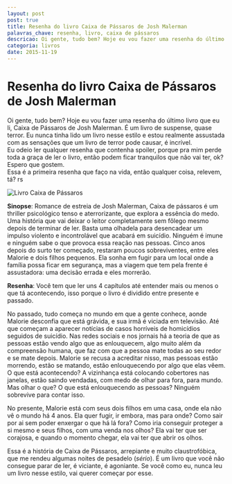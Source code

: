 ```yaml
---
layout: post
post: true
title: Resenha do livro Caixa de Pássaros de Josh Malerman
palavras_chave: resenha, livro, caixa de pássaros
descricao: Oi gente, tudo bem? Hoje eu vou fazer uma resenha do último livro que eu li, Caixa de Pássaros de Josh Malerman. É um livro de suspense, quase terror. Eu nunca tinha lido um livro nesse estilo e estou realmente assustada com as sensações que um livro de terror pode causar, é incrível...
categoria: livros
date: 2015-11-19
---
```


# Resenha do livro Caixa de Pássaros de Josh Malerman


Oi gente, tudo bem? Hoje eu vou fazer uma resenha do último livro que eu li, Caixa de Pássaros de Josh Malerman. É um livro de suspense, quase terror. Eu nunca tinha lido um livro nesse estilo e estou realmente assustada com as sensações que um livro de terror pode causar, é incrível.<br>
Eu odeio ler qualquer resenha que contenha spoiler, porque pra mim perde toda a graça de ler o livro, então podem ficar tranquilos que não vai ter, ok? Espero que gostem.<br>
Essa é a primeira resenha que faço na vida, então qualquer coisa, relevem, tá? rs

![Livro Caixa de  Pássaros](../images/caixa-de-passaros.jpg)

**Sinopse**: Romance de estreia de Josh Malerman, Caixa de pássaros é um thriller psicológico tenso e aterrorizante, que explora a essência do medo. Uma história que vai deixar o leitor completamente sem fôlego mesmo depois de terminar de ler. Basta uma olhadela para desencadear um impulso violento e incontrolável que acabará em suicídio. Ninguém é imune e ninguém sabe o que provoca essa reação nas pessoas. Cinco anos depois do surto ter começado, restaram poucos sobreviventes, entre eles Malorie e dois filhos pequenos. Ela sonha em fugir para um local onde a família possa ficar em segurança, mas a viagem que tem pela frente é assustadora: uma decisão errada e eles morrerão.

**Resenha**: Você tem que ler uns 4 capítulos até entender mais ou menos o que tá acontecendo, isso porque o livro é dividido entre presente e passado.

No passado, tudo começa no mundo em que a gente conhece, aonde Malorie desconfia que está grávida, e sua irmã é viciada em televisão. Até que começam a aparecer notícias de casos horríveis de homicídios seguidos de suicídio. Nas redes sociais e nos jornais há a teoria de que as pessoas estão vendo algo que as enlouquecem, algo muito além da compreensão humana, que faz com que a pessoa mate todas ao seu redor e se mate depois. Malorie se recusa a acreditar nisso, mas pessoas estão morrendo, estão se matando, estão enlouquecendo por algo que elas vêem. O que está acontecendo? A vizinhança está colocando cobertores nas janelas, estão saindo vendadas, com medo de olhar para fora, para mundo. Mas olhar o que? O que está enlouquecendo as pessoas? Ninguém sobrevive para contar isso.

No presente, Malorie está com seus dois filhos em uma casa, onde ela não vê o mundo há 4 anos. Ela quer fugir, ir embora, mas para onde? Como sair por ai sem poder enxergar o que há lá fora? Como iria conseguir proteger a si mesmo e seus filhos, com uma venda nos olhos? Ela vai ter que ser corajosa, e quando o momento chegar, ela vai ter que abrir os olhos.

Essa é a história de Caixa de Pássaros, arrepiante e muito claustrofóbica, que me rendeu algumas noites de pesadelo (*sério*). É um livro que você não consegue parar de ler, é viciante, é agoniante. Se você como eu, nunca leu um livro nesse estilo, vai querer começar por esse.
